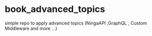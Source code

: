 # book_advanced_topics
simple repo to apply advanced topics (NingaAPI ,GraphQL , Custom Middleware and more ...)
